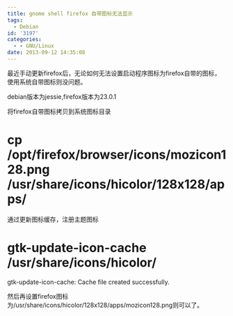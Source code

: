 ```yaml
---
title: gnome shell firefox 自带图标无法显示
tags:
  - Debian
id: '3197'
categories:
  - - GNU/Linux
date: 2013-09-12 14:35:08
---
```


最近手动更新firefox后，无论如何无法设置启动程序图标为firefox自带的图标，使用系统自带图标则没问题。
<!-- more -->
debian版本为jessie,firefox版本为23.0.1

将firefox自带图标拷贝到系统图标目录
# cp /opt/firefox/browser/icons/mozicon128.png /usr/share/icons/hicolor/128x128/apps/

通过更新图标缓存，注册主题图标

# gtk-update-icon-cache /usr/share/icons/hicolor/
gtk-update-icon-cache: Cache file created successfully.

然后再设置firefox图标为/usr/share/icons/hicolor/128x128/apps/mozicon128.png则可以了。